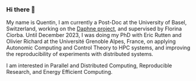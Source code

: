 ### Hi there 👋

My name is Quentin, I am currently a Post-Doc at the University of Basel, Switzerland, working on the [Daphne project](https://daphne-eu.eu), and supervised by Florina Ciorba.
Until December 2023, I was doing my PhD with Eric Rutten and Olivier Richard at the Université Grenoble Alpes, France, on applying Autonomic Computing and Control Theory to HPC systems, and improving the reproducibility of experiments with distributed systems.


I am interested in Parallel and Distributed Computing, Reproducible Research, and Energy Efficient Computing.

<!--
**GuilloteauQ/GuilloteauQ** is a ✨ _special_ ✨ repository because its `README.md` (this file) appears on your GitHub profile.

Here are some ideas to get you started:

- 🔭 I’m currently working on ...
- 🌱 I’m currently learning ...
- 👯 I’m looking to collaborate on ...
- 🤔 I’m looking for help with ...
- 💬 Ask me about ...
- 📫 How to reach me: ...
- 😄 Pronouns: ...
- ⚡ Fun fact: ...
-->
